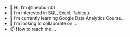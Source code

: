 - 👋 Hi, I’m @lhepburn01
- 👀 I’m interested in SQL, Excel, Tableau...
- 🌱 I’m currently learning Google Data Analytics Course...
- 💞️ I’m looking to collaborate on ...
- 📫 How to reach me ...

<!---
lhepburn01/lhepburn01 is a ✨ special ✨ repository because its `README.md` (this file) appears on your GitHub profile.
You can click the Preview link to take a look at your changes.
--->
